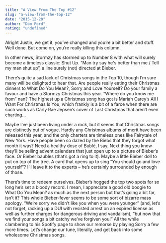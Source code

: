 ```yaml
---
title: "A View From The Top #12"
slug: "a-view-from-the-top-12"
date: "2015-12-20"
author: "Dom Ford"
rating: "undefined"
---
```


Alright Justin, we get it, you’ve changed and you’re a bit better and stuff. Well done. But come on, you’re really killing this column.

In other news, Stormzy has stormed up to Number 8 with what will surely become a timeless classic: Shut Up. “Man try say he's better than me / Tell my man shut up”, a line surely (not) directed at Bieber.

There’s quite a sad lack of Christmas songs in the Top 10, though I’m sure many will be delighted to hear that. Are people really eating their Christmas dinners to What Do You Mean?, Sorry and Love Yourself? Do your family a favour and have a Stormzy Christmas this year. “Where do you know me from” nan? The highest up a Christmas song has got is Mariah Carey’s All I Want For Christmas Is You, which frankly is a bit of a farce when there are such works as Carly Rae Jepsen’s cover of Last Christmas that aren’t even charting…

Maybe I’ve just been living under a rock, but it seems that Christmas songs are distinctly out of vogue. Hardly any Christmas albums of merit have been released this year, and the only charters are timeless ones like Fairytale of New York. Have people been so dazed by the Biebs that they forgot what month it was? Need a healthy dose of Bublé, I say. Next thing you know they’ll be selling advent calendars that just open up to a picture of Bieber’s face. Or Bieber baubles (that’s got a ring to it). Maybe a little Bieber doll to put on top of the tree. A card that opens up to sing “You should go and love yourself”? I’ll leave it to the experts – he’s certainly surrounded by enough of those.

There’s time to redeem ourselves. Bieber’s hogged the top two spots for so long he’s set a bloody record. I mean, I appreciate a good old boogie to What Do You Mean? as much as the next person but that’s going a bit far, isn’t it? This whole Bieber-fever seems to be some sort of bizarre mass apology. “We’re sorry we didn’t like you when you were younger” (and, let’s not forget, racking up a DUI with resisted arrest on an expired license as well as further charges for dangerous driving and vandalism), “but now that we find your songs a bit catchy we’ve forgiven you!” All the while clambering to his Spotify page to show our remorse by playing Sorry a few more times. Let’s change our tune, literally, and get back into some wholesome Christmas songs.
